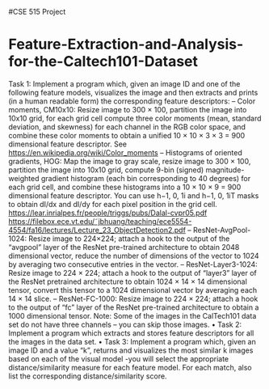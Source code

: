#CSE 515 Project 
# Feature-Extraction-and-Analysis-for-the-Caltech101-Dataset
Task 1: Implement a program which, given an image ID and one of the following feature models, visualizes the image
and then extracts and prints (in a human readable form) the corresponding feature descriptors:
– Color moments, CM10x10: Resize image to 300 × 100, partition the image into 10x10 grid, for each grid cell
compute three color moments (mean, standard deviation, and skewness) for each channel in the RGB color space,
and combine these color moments to obtain a unified 10 × 10 × 3 × 3 = 900 dimensional feature descriptor. See
https://en.wikipedia.org/wiki/Color_moments
– Histograms of oriented gradients, HOG: Map the image to gray scale, resize image to 300 × 100, partition the
image into 10x10 grid, compute 9-bin (signed) magnitude-weighted gradient histogram (each bin corresponding
to 40 degrees) for each grid cell, and combine these histograms into a 10 × 10 × 9 = 900 dimensional feature
descriptor. You can use h−1, 0, 1i and h−1, 0, 1iT masks to obtain dI/dx and dI/dy for each pixel position in the
grid cell.
https://lear.inrialpes.fr/people/triggs/pubs/Dalal-cvpr05.pdf
https://filebox.ece.vt.edu/˜jbhuang/teaching/ece5554-4554/fa16/lectures/Lecture_23_ObjectDetection2.pdf
– ResNet-AvgPool-1024: Resize image to 224×224; attach a hook to the output of the “avgpool” layer of the ResNet
pre-trained architecture to obtain 2048 dimensional vector, reduce the number of dimensions of the vector to 1024
by averaging two consecutive entries in the vector.
– ResNet-Layer3-1024: Resize image to 224 × 224; attach a hook to the output of “layer3” layer of the ResNet pretrained
architecture to obtain 1024 × 14 × 14 dimensional tensor, convert this tensor to a 1024 dimensional vector
by averaging each 14 × 14 slice.
– ResNet-FC-1000: Resize image to 224 × 224; attach a hook to the output of “fc” layer of the ResNet pre-trained
architecture to obtain a 1000 dimensional tensor.
Note: Some of the images in the CalTech101 data set do not have three channels – you can skip those images.
• Task 2: Implement a program which extracts and stores feature descriptors for all the images in the data set.
• Task 3: Implement a program which, given an image ID and a value “k”, returns and visualizes the most similar k images
based on each of the visual model -you will select the appropriate distance/similarity measure for each feature model.
For each match, also list the corresponding distance/similarity score.
